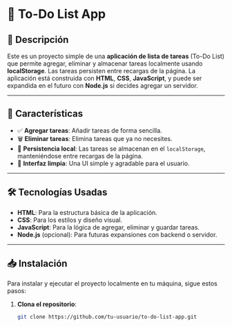 # 📝 **To-Do List App**

## 🌟 Descripción

Este es un proyecto simple de una **aplicación de lista de tareas** (To-Do List) que permite agregar, eliminar y almacenar tareas localmente usando **localStorage**. Las tareas persisten entre recargas de la página. La aplicación está construida con **HTML**, **CSS**, **JavaScript**, y puede ser expandida en el futuro con **Node.js** si decides agregar un servidor.

---

## 🚀 Características

- ✅ **Agregar tareas**: Añadir tareas de forma sencilla.
- 🗑 **Eliminar tareas**: Elimina tareas que ya no necesites.
- 💾 **Persistencia local**: Las tareas se almacenan en el `localStorage`, manteniéndose entre recargas de la página.
- 🎨 **Interfaz limpia**: Una UI simple y agradable para el usuario.

---

## 🛠 Tecnologías Usadas

- **HTML**: Para la estructura básica de la aplicación.
- **CSS**: Para los estilos y diseño visual.
- **JavaScript**: Para la lógica de agregar, eliminar y guardar tareas.
- **Node.js** (opcional): Para futuras expansiones con backend o servidor.

---

## 📥 Instalación

Para instalar y ejecutar el proyecto localmente en tu máquina, sigue estos pasos:

1. **Clona el repositorio**:
   ```bash
   git clone https://github.com/tu-usuario/to-do-list-app.git
